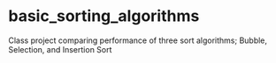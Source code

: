 # basic_sorting_algorithms
Class project comparing performance of three sort algorithms; Bubble, Selection, and Insertion Sort
